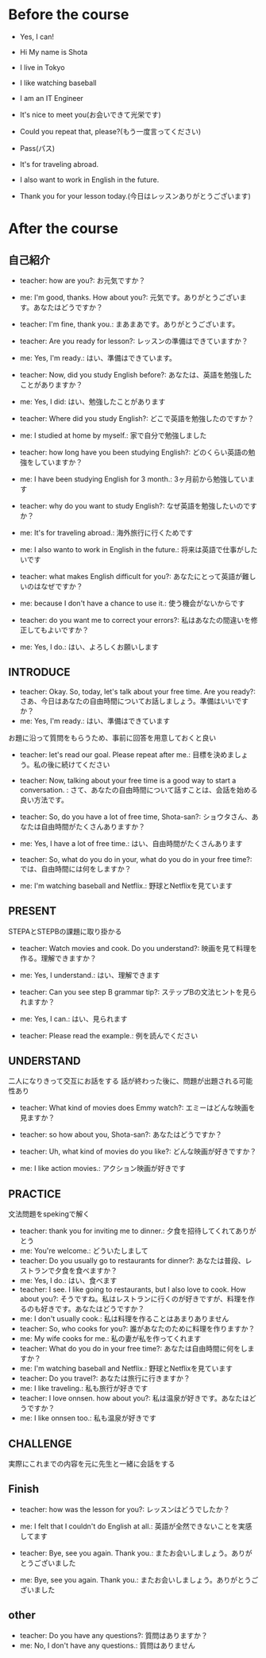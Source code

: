 # Before the course
- Yes, I can!

- Hi My name is Shota
- I live in Tokyo
- I like watching baseball
- I am an IT Engineer
- It's nice to meet you(お会いできて光栄です)

- Could you repeat that, please?(もう一度言ってください)
- Pass(パス)

- It's for traveling abroad.
- I also want to work in English in the future.

- Thank you for your lesson today.(今日はレッスンありがとうございます) 

# After the course

## 自己紹介
- teacher: how are you?: お元気ですか？
- me: I'm good, thanks. How about you?: 元気です。ありがとうございます。あなたはどうですか？
- teacher: I'm fine, thank you.: まあまあです。ありがとうございます。

- teacher: Are you ready for lesson?: レッスンの準備はできていますか？
- me: Yes, I'm ready.: はい、準備はできています。

- teacher: Now, did you study English before?: あなたは、英語を勉強したことがありますか？
- me: Yes, I did: はい、勉強したことがあります

- teacher: Where did you study English?: どこで英語を勉強したのですか？
- me: I studied at home by myself.: 家で自分で勉強しました

- teacher: how long have you been studying English?: どのくらい英語の勉強をしていますか？
- me: I have been studying English for 3 month.: 3ヶ月前から勉強しています

- teacher: why do you want to study English?: なぜ英語を勉強したいのですか？
- me: It's for traveling abroad.: 海外旅行に行くためです  
- me: I also wanto to work in English in the future.: 将来は英語で仕事がしたいです

- teacher: what makes English difficult for you?: あなたにとって英語が難しいのはなぜですか？
- me: because I don't have a chance to use it.: 使う機会がないからです

- teacher: do you want me to correct your errors?: 私はあなたの間違いを修正してもよいですか？
- me: Yes, I do.: はい、よろしくお願いします

## INTRODUCE
- teacher: Okay. So, today, let's talk about your free time. Are you ready?: さあ、今日はあなたの自由時間についてお話しましょう。準備はいいですか？
- me: Yes, I'm ready.: はい、準備はできています

お題に沿って質問をもらうため、事前に回答を用意しておくと良い
- teacher: let's read our goal. Please repeat after me.: 目標を決めましょう。私の後に続けてください

- teacher: Now, talking about your free time is a good way to start a conversation. : さて、あなたの自由時間について話すことは、会話を始める良い方法です。
- teacher: So, do you have a lot of free time, Shota-san?: ショウタさん、あなたは自由時間がたくさんありますか？
- me: Yes, I have a lot of free time.: はい、自由時間がたくさんあります
- teacher: So, what do you do in your, what do you do in your free time?: では、自由時間には何をしますか？
- me: I'm watching baseball and Netflix.: 野球とNetflixを見ています

## PRESENT
STEPAとSTEPBの課題に取り掛かる
- teacher: Watch movies and cook. Do you understand?: 映画を見て料理を作る。理解できますか？
- me: Yes, I understand.: はい、理解できます

- teacher: Can you see step B grammar tip?: ステップBの文法ヒントを見られますか？
- me: Yes, I can.: はい、見られます 
- teacher: Please read the example.: 例を読んでください

## UNDERSTAND
二人になりきって交互にお話をする
話が終わった後に、問題が出題される可能性あり
- teacher:  What kind of movies does Emmy watch?: エミーはどんな映画を見ますか？

- teacher: so how about you, Shota-san?: あなたはどうですか？
- teacher: Uh, what kind of movies do you like?: どんな映画が好きですか？
- me: I like action movies.: アクション映画が好きです

## PRACTICE
文法問題をspekingで解く
- teacher: thank you for inviting me to dinner.: 夕食を招待してくれてありがとう
- me: You're welcome.: どういたしまして
- teacher: Do you usually go to restaurants for dinner?: あなたは普段、レストランで夕食を食べますか？
- me: Yes, I do.: はい、食べます
- teacher: I see. I like going to restaurants, but I also love to cook. How about you?: そうですね。私はレストランに行くのが好きですが、料理を作るのも好きです。あなたはどうですか？
- me: I don't usually cook.: 私は料理を作ることはあまりありません
- teacher: So, who cooks for you?: 誰があなたのために料理を作りますか？
- me: My wife cooks for me.: 私の妻が私を作ってくれます
- teacher: What do you do in your free time?: あなたは自由時間に何をしますか？
- me: I'm watching baseball and Netflix.: 野球とNetflixを見ています
- teacher: Do you travel?: あなたは旅行に行きますか？
- me: I like traveling.: 私も旅行が好きです
- teacher: I love onnsen. how about you?: 私は温泉が好きです。あなたはどうですか？
- me: I like onnsen too.: 私も温泉が好きです

## CHALLENGE
実際にこれまでの内容を元に先生と一緒に会話をする

## Finish
- teacher: how was the lesson for you?: レッスンはどうでしたか？
- me: I felt that I couldn't do English at all.: 英語が全然できないことを実感してます

- teacher: Bye, see you again. Thank you.: またお会いしましょう。ありがとうございました
- me: Bye, see you again. Thank you.: またお会いしましょう。ありがとうございました

## other
- teacher: Do you have any questions?: 質問はありますか？
- me: No, I don't have any questions.: 質問はありません
